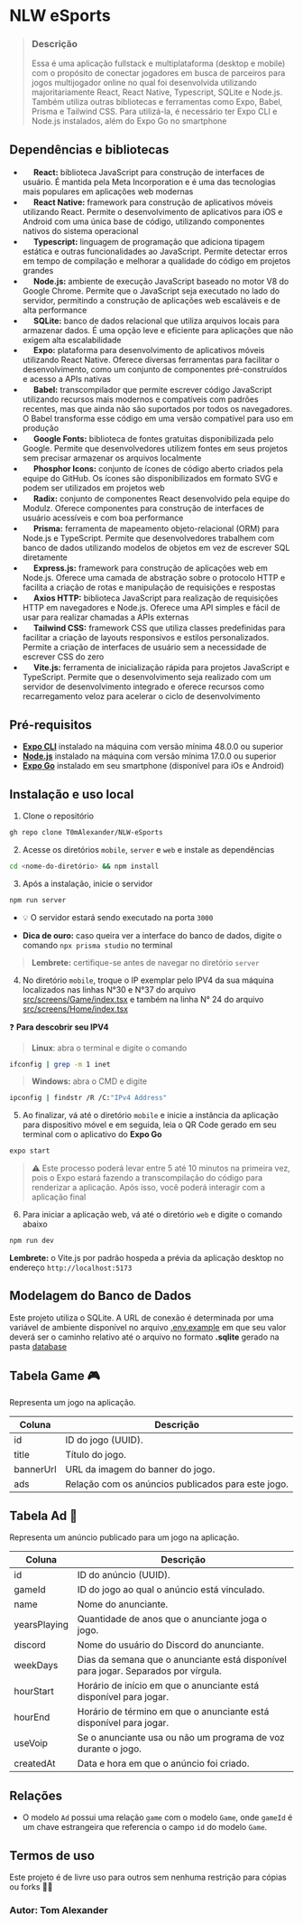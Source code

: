 # NLW eSports

> ### Descrição
> Essa é uma aplicação fullstack e multiplataforma (desktop e mobile) com o propósito de conectar jogadores em busca de parceiros para jogos multijogador online no qual foi desenvolvida utilizando majoritariamente React, React Native, Typescript, SQLite e Node.js. Também utiliza outras bibliotecas e ferramentas como Expo, Babel, Prisma e Tailwind CSS. Para utilizá-la, é necessário ter Expo CLI e Node.js instalados, além do Expo Go no smartphone

## Dependências e bibliotecas

- <img height="16" width="15" src="https://res.cloudinary.com/tommello/image/upload/v1674280418/Github/Profile%20Markdown/react_osmnfo.svg"/>  **React:** biblioteca JavaScript para construção de interfaces de usuário. É mantida pela Meta Incorporation e é uma das tecnologias mais populares em aplicações web modernas
- <img height="16" width="15" src="https://res.cloudinary.com/tommello/image/upload/v1674280418/Github/Profile%20Markdown/react_native_uozofa.svg"/> **React Native:** framework para construção de aplicativos móveis utilizando React. Permite o desenvolvimento de aplicativos para iOS e Android com uma única base de código, utilizando componentes nativos do sistema operacional
- <img height="16" width="15" src="https://cdn.jsdelivr.net/gh/devicons/devicon/icons/typescript/typescript-original.svg"/> **Typescript:** linguagem de programação que adiciona tipagem estática e outras funcionalidades ao JavaScript. Permite detectar erros em tempo de compilação e melhorar a qualidade do código em projetos grandes
- <img height="16" width="15" src="https://cdn.jsdelivr.net/gh/devicons/devicon/icons/nodejs/nodejs-original.svg"/> **Node.js:** ambiente de execução JavaScript baseado no motor V8 do Google Chrome. Permite que o JavaScript seja executado no lado do servidor, permitindo a construção de aplicações web escaláveis e de alta performance
- <img height="16" width="15" src="https://cdn.jsdelivr.net/gh/devicons/devicon/icons/sqlite/sqlite-original.svg" /> **SQLite:** banco de dados relacional que utiliza arquivos locais para armazenar dados. É uma opção leve e eficiente para aplicações que não exigem alta escalabilidade
- <img height="15" width="15" src="https://res.cloudinary.com/tommello/image/upload/v1683264432/expo_dark_icon_stspgv.png" /> **Expo:** plataforma para desenvolvimento de aplicativos móveis utilizando React Native. Oferece diversas ferramentas para facilitar o desenvolvimento, como um conjunto de componentes pré-construídos e acesso a APIs nativas
- <img height="16" width="15" src="https://cdn.jsdelivr.net/gh/devicons/devicon/icons/babel/babel-original.svg" /> **Babel:** transcompilador que permite escrever código JavaScript utilizando recursos mais modernos e compatíveis com padrões recentes, mas que ainda não são suportados por todos os navegadores. O Babel transforma esse código em uma versão compatível para uso em produção
- <img height="16" width="15" src="https://res.cloudinary.com/tommello/image/upload/v1683263929/google_fonts_icon_q0pmrl.svg" /> **Google Fonts:** biblioteca de fontes gratuitas disponibilizada pelo Google. Permite que desenvolvedores utilizem fontes em seus projetos sem precisar armazenar os arquivos localmente
- <img height="16" width="15" style="border-radius: 30px" src="https://res.cloudinary.com/tommello/image/upload/v1683264571/phosphor_icons_c7liwf.png" /> **Phosphor Icons:** conjunto de ícones de código aberto criados pela equipe do GitHub. Os ícones são disponibilizados em formato SVG e podem ser utilizados em projetos web
- <img height="16" width="15" src="https://res.cloudinary.com/tommello/image/upload/v1683264796/radix_icon_vlnmh3.svg" /> **Radix:** conjunto de componentes React desenvolvido pela equipe do Modulz. Oferece componentes para construção de interfaces de usuário acessíveis e com boa performance
- <img height="16" width="15" src="https://res.cloudinary.com/tommello/image/upload/v1682825523/Github/Profile%20Markdown/prisma-orm_lxicqu.svg" /> **Prisma:** ferramenta de mapeamento objeto-relacional (ORM) para Node.js e TypeScript. Permite que desenvolvedores trabalhem com banco de dados utilizando modelos de objetos em vez de escrever SQL diretamente
- <img height="16" width="15" style="border-radius: 30px" src="https://res.cloudinary.com/tommello/image/upload/v1683264139/express_js_icon_i3mjtq.png" /> **Express.js:** framework para construção de aplicações web em Node.js. Oferece uma camada de abstração sobre o protocolo HTTP e facilita a criação de rotas e manipulação de requisições e respostas
- <img height="16" width="15" style="border-radius: 30px" src="https://res.cloudinary.com/tommello/image/upload/v1683265024/axios_djp6gm.ico" />  **Axios HTTP:** biblioteca JavaScript para realização de requisições HTTP em navegadores e Node.js. Oferece uma API simples e fácil de usar para realizar chamadas a APIs externas
- <img height="16" width="15" style="border-radius: 30px" src="https://res.cloudinary.com/tommello/image/upload/v1683265180/tailwind_icon_wpqxn8.png" />  **Tailwind CSS:** framework CSS que utiliza classes predefinidas para facilitar a criação de layouts responsivos e estilos personalizados. Permite a criação de interfaces de usuário sem a necessidade de escrever CSS do zero
- <img height="16" width="15" src="https://res.cloudinary.com/tommello/image/upload/v1683265251/vitejs_icon_xf8wqy.svg" /> **Vite.js:** ferramenta de inicialização rápida para projetos JavaScript e TypeScript. Permite que o desenvolvimento seja realizado com um servidor de desenvolvimento integrado e oferece recursos como recarregamento veloz para acelerar o ciclo de desenvolvimento

## Pré-requisitos

- [**Expo CLI**](https://docs.expo.dev/archive/expo-cli/#installation) instalado na máquina com versão mínima 48.0.0 ou superior
- [**Node.js**](https://nodejs.org/en/download) instalado na máquina com versão mínima 17.0.0 ou superior
- [**Expo Go**](https://expo.dev/client) instalado em seu smartphone (disponível para iOs e Android)

## Instalação e uso local

1. Clone o repositório

```bash
gh repo clone T0mAlexander/NLW-eSports
```

2. Acesse os diretórios `mobile`, `server` e `web` e instale as dependências

```bash
cd <nome-do-diretório> && npm install
```

3. Após a instalação, inicie o servidor

```bash
npm run server
```

- 💡 O servidor estará sendo executado na porta `3000`

- **Dica de ouro:** caso queira ver a interface do banco de dados, digite o comando `npx prisma studio` no terminal

> **Lembrete:** certifique-se antes de navegar no diretório `server`

4. No diretório ``mobile``, troque o IP exemplar pelo IPV4 da sua máquina localizados nas linhas N°30 e N°37 do arquivo [src/screens/Game/index.tsx](https://github.com/T0mAlexander/NLW-eSports/blob/main/mobile/src/screens/Game/index.tsx#L30) e também na linha N° 24 do arquivo [src/screens/Home/index.tsx](https://github.com/T0mAlexander/NLW-eSports/blob/main/mobile/src/screens/Home/index.tsx#L24)

❓ **Para descobrir seu IPV4**

>**Linux**: abra o terminal e digite o comando

```bash
ifconfig | grep -m 1 inet
```

>**Windows:** abra o CMD e digite

```bash
ipconfig | findstr /R /C:"IPv4 Address"
```

5. Ao finalizar, vá até o diretório `mobile` e inicie a instância da aplicação para dispositivo móvel e em seguida, leia o QR Code gerado em seu terminal com o aplicativo do **Expo Go**

```bash
expo start
```

> ⚠️ Este processo poderá levar entre 5 até 10 minutos na primeira vez, pois o Expo estará fazendo a transcompilação do código para renderizar a aplicação. Após isso, você poderá interagir com a aplicação final

6. Para iniciar a aplicação web, vá até o diretório `web` e digite o comando abaixo

```bash
npm run dev
```

**Lembrete:** o Vite.js por padrão hospeda a prévia da aplicação desktop no endereço `http://localhost:5173`

## Modelagem do Banco de Dados

Este projeto utiliza o SQLite. A URL de conexão é determinada por uma variável de ambiente disponível no arquivo [.env.example](https://github.com/T0mAlexander/NLW-eSports/blob/main/server/src/.env.example) em que seu valor deverá ser o caminho relativo até o arquivo no formato **.sqlite** gerado na pasta [database](https://github.com/T0mAlexander/NLW-eSports/tree/main/server/src/database)

## Tabela Game 🎮

Representa um jogo na aplicação.

| Coluna       | Descrição                                                  |
|--------------|------------------------------------------------------------|
| id           | ID do jogo (UUID).                                         |
| title        | Título do jogo.                                            |
| bannerUrl    | URL da imagem do banner do jogo.                           |
| ads          | Relação com os anúncios publicados para este jogo.          |

## Tabela Ad 📢

Representa um anúncio publicado para um jogo na aplicação.

| Coluna       | Descrição                                                                        |
|--------------|----------------------------------------------------------------------------------|
| id           | ID do anúncio (UUID).                                                            |
| gameId       | ID do jogo ao qual o anúncio está vinculado.                                      |
| name         | Nome do anunciante.                                                              |
| yearsPlaying | Quantidade de anos que o anunciante joga o jogo.                                  |
| discord      | Nome do usuário do Discord do anunciante.                                        |
| weekDays     | Dias da semana que o anunciante está disponível para jogar. Separados por vírgula.|
| hourStart    | Horário de início em que o anunciante está disponível para jogar.                 |
| hourEnd      | Horário de término em que o anunciante está disponível para jogar.                |
| useVoip      | Se o anunciante usa ou não um programa de voz durante o jogo.                      |
| createdAt    | Data e hora em que o anúncio foi criado.                                          |

## Relações

- O modelo `Ad` possui uma relação `game` com o modelo `Game`, onde `gameId` é um chave estrangeira que referencia o campo `id` do modelo `Game`.

## Termos de uso

Este projeto é de livre uso para outros sem nenhuma restrição para cópias ou forks 👍🏻

### Autor: Tom Alexander

